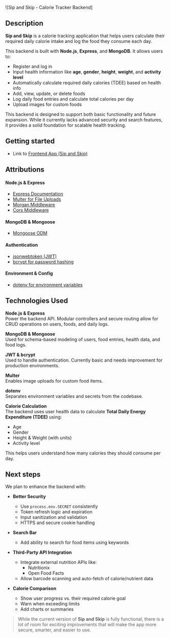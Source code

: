 ![Sip and Skip - Calorie Tracker Backend]

## Description

**Sip and Skip** is a calorie tracking application that helps users calculate their required daily calorie intake and log the food they consume each day.

This backend is built with **Node.js**, **Express**, and **MongoDB**. It allows users to:

- Register and log in
- Input health information like **age**, **gender**, **height**, **weight**, and **activity level**
- Automatically calculate required daily calories (TDEE) based on health info
- Add, view, update, or delete foods
- Log daily food entries and calculate total calories per day
- Upload images for custom foods

This backend is designed to support both basic functionality and future expansion. While it currently lacks advanced security and search features, it provides a solid foundation for scalable health tracking.

## Getting started

+ Link to [Frontend App (Sip and Skip)](https://github.com/SxRx246/calories-calculating-app-front-end/)

## Attributions

#### Node.js & Express

+ [Express Documentation](https://expressjs.com/)  
+ [Multer for File Uploads](https://github.com/expressjs/multer)  
+ [Morgan Middleware](https://github.com/expressjs/morgan)  
+ [Cors Middleware](https://www.npmjs.com/package/cors)

#### MongoDB & Mongoose

+ [Mongoose ODM](https://www.mongodb.com/)

#### Authentication

+ [jsonwebtoken (JWT)](https://github.com/auth0/node-jsonwebtoken)  
+ [bcrypt for password hashing](https://github.com/kelektiv/node.bcrypt.js)

#### Environment & Config

+ [dotenv for environment variables](https://www.npmjs.com/package/dotenv)


## Technologies Used

**Node.js & Express**  
Power the backend API. Modular controllers and secure routing allow for CRUD operations on users, foods, and daily logs.

**MongoDB & Mongoose**  
Used for schema-based modeling of users, food entries, health data, and food logs.

**JWT & bcrypt**  
Used to handle authentication. Currently basic and needs improvement for production environments.

**Multer**  
Enables image uploads for custom food items.

**dotenv**  
Separates environment variables and secrets from the codebase.

**Calorie Calculation**  
The backend uses user health data to calculate **Total Daily Energy Expenditure (TDEE)** using:
- Age  
- Gender  
- Height & Weight (with units)  
- Activity level

This helps users understand how many calories they should consume per day.

## Next steps

We plan to enhance the backend with:

+ **Better Security**
  - Use `process.env.SECRET` consistently
  - Token refresh logic and expiration
  - Input sanitization and validation
  - HTTPS and secure cookie handling

+ **Search Bar**
  - Add ability to search for food items using keywords

+ **Third-Party API Integration**
  - Integrate external nutrition APIs like:
    - Nutritionix
    - Open Food Facts
  - Allow barcode scanning and auto-fetch of calorie/nutrient data

+ **Calorie Comparison**
  - Show user progress vs. their required calorie goal
  - Warn when exceeding limits
  - Add charts or summaries

> While the current version of **Sip and Skip** is fully functional, there is a lot of room for exciting improvements that will make the app more secure, smarter, and easier to use.
